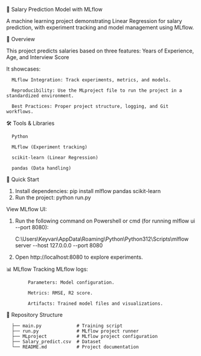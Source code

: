🚀 Salary Prediction Model with MLflow 

A machine learning project demonstrating Linear Regression for salary prediction, with experiment tracking and model management using MLflow.


📌 Overview

   This project predicts salaries based on three features: Years of Experience, Age, and Interview Score

   It showcases:

      MLflow Integration: Track experiments, metrics, and models.
      
      Reproducibility: Use the MLproject file to run the project in a standardized environment.
      
      Best Practices: Proper project structure, logging, and Git workflows.
   

🛠️ Tools & Libraries

      Python
      
      MLflow (Experiment tracking)
      
      scikit-learn (Linear Regression)
      
      pandas (Data handling)
   

🚀 Quick Start
   1. Install dependencies:
         pip install mlflow pandas scikit-learn  
   2. Run the project:
         python run.py  

View MLflow UI:

1. Run the following command on Powershell or cmd (for running mlflow ui --port 8080):

   C:\Users\Keyvan\AppData\Roaming\Python\Python312\Scripts\mlflow server --host 127.0.0.0 --port 8080
  
2. Open http://localhost:8080 to explore experiments.
   
📊 MLflow Tracking
         MLflow logs:
         
            Parameters: Model configuration. 
            
            Metrics: RMSE, R2 score.
            
            Artifacts: Trained model files and visualizations.
            
📂 Repository Structure

      ├── main.py             # Training script  
      ├── run.py              # MLflow project runner  
      ├── MLproject           # MLflow project configuration  
      ├── Salary_predict.csv  # Dataset  
      └── README.md           # Project documentation  


